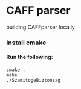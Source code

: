 
# CAFF parser


building CAFFparser locally

### Install cmake 

#### Run the following: 
```
cmake .
make 
./SzamitogeBiztonsag
```

